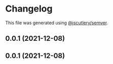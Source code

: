 # Changelog

This file was generated using [@jscutlery/semver](https://github.com/jscutlery/semver).

## 0.0.1 (2021-12-08)



## 0.0.1 (2021-12-08)
